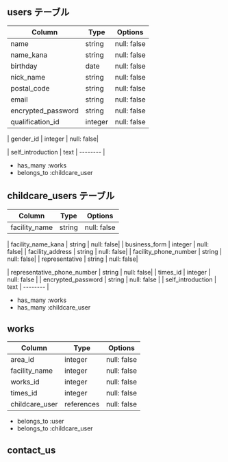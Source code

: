 ## users テーブル

| Column | Type | Options |
| ---------- | -------- | -------- |
| name | string | null: false |
| name_kana | string | null: false|
| birthday | date | null: false |
| nick_name | string | null: false|
| postal_code | string | null: false |
| email | string | null: false | unique: true |
| encrypted_password | string | null: false |
| qualification_id | integer | null: false |
<!-- 資格を持っているか -->
| gender_id | integer | null: false|
<!-- 男女でできる仕事が違う可能性があるため -->
| self_introduction | text | -------- |
- has_many :works
- belongs_to :childcare_user

## childcare_users テーブル

| Column | Type | Options |
| ---------- | -------- | -------- |
| facility_name| string | null: false |
<!-- 施設名 -->
| facility_name_kana | string | null: false|
| business_form | integer | null: false|
| facility_address | string | null: false|
| facility_phone_number | string | null: false|
| representative | string | null: false|
<!-- 代表者 -->
| representative_phone_number | string | null: false|
| times_id | integer | null: false |
| encrypted_password | string | null: false |
| self_introduction | text | -------- |
- has_many :works
- has_many :childcare_user

## works
<!-- 検索機能を追加実装したらいいかも？ -->
| Column | Type | Options |
| ---------- | -------- | -------- |
| area_id | integer | null: false |
| facility_name| integer | null: false |
| works_id| integer | null: false |
| times_id | integer | null: false |
| childcare_user | references | null: false |

- belongs_to :user
- belongs_to :childcare_user

## contact_us
<!-- 問い合わせ -->


